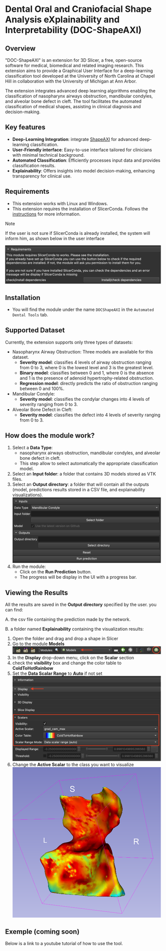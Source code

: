 
# Dental Oral and Craniofacial Shape Analysis eXplainability and Interpretability (DOC-ShapeAXI)

## Overview

"DOC-ShapeAXI" is an extension for 3D Slicer, a free, open-source software for medical, biomedical and related imaging research. This extension aims to provide a Graphical User Interface for a deep-learning classification tool developed at the University of North Carolina at Chapel Hill in collaboration with the University of Michigan at Ann Arbor. 

The extension integrates advanced deep learning algorithms enabling the classification of nasopharynx airways obstruction, mandibular condyles, and alveolar bone defect in cleft. The tool facilitates the automated classification of medical shapes, assisting in clinical diagnosis and decision-making.


## Key features
- **Deep-Learning Integration**: integrate [ShapeAXI](https://github.com/DCBIA-OrthoLab/ShapeAXI) for advanced deep-learning classification.
- **User-Friendly interface**: Easy-to-use interface tailored for clinicians with minimal technical background.
- **Automated Classification**: Efficiently processes input data and provides classification results.
- **Explainability**: Offers insights into model decision-making, enhancing transparency for clinical use. 

## Requirements

 - This extension works with Linux and Windows.
 - This extension requires the installation of SlicerConda. Follows the [instructions](https://github.com/DCBIA-OrthoLab/SlicerConda) for more information.
  > [!NOTE]
  > If the user is not sure if SlicerConda is already installed, the system will inform him, as shown below in the user interface
  > 
  > ![SlicerConda information message.](DOCShapeAXI/Resources/Image/ui_requirements.png)


## Installation

 - You will find the module under the name  `DOCShapeAXI` in the `Automated Dental Tools` tab.


## Supported Dataset
Currently, the extension supports only three types of datasets:
- Nasopharynx Airway Obstruction: Three models are available for this dataset. 
  - **Severity model**: classifies 4 levels of airway obstruction ranging from 0 to 3, where 0 is the lowest level and 3 is the greatest level. 
  - **Binary model**: classifies between 0 and 1, where 0 is the absence and 1 is the presence of adenoid hypertrophy-related obstruction. 
  - **Regression model**: directly predicts the ratio of obstruction ranging between 0 and 100%.
- Mandibular Condyle: 
  - **Severity model**: classifies the condylar changes into 4 levels of severity ranging from 0 to 3.
- Alveolar Bone Defect in Cleft: 
  - **Severity model**: classifies the defect into 4 levels of severity ranging from 0 to 3.

## How does the module work?

 1. Select a **Data Type**: 
    - nasopharynx airways obstruction, mandibular condyles, and alveolar bone defect in cleft.
    - This step allow to select automatically the appropriate classification model.
 2. Select an **Input folder**: a folder that contains 3D models stored as VTK files.
 3. Select an **Output directory**: a folder that will contain all the outputs (model, predictions results stored in a CSV file, and explainability visualizations).
![User Interface.](DOCShapeAXI/Resources/Image/global_ui.png)
 4. Run the module: 
    - Click on the **Run Prediction** button. 
    - The progress will be display in the UI with a progress bar.

## Viewing the Results

All the results are saved in the **Output directory** specified by the user. you can find:

A. the csv file containing the prediction made by the network.

B. a folder named **Explainability** containing the visualization results:
  1. Open the folder and drag and drop a shape in Slicer
  2. Go to the module **Models**
      ![location of the Models tab to select in Slicer.](DOCShapeAXI/Resources/Image/explainability_tab.png)
  3. In the **Display** drop-down menu, click on the **Scalar** section
  4. check the **visibility** box and change the color table to **ColdToHotRainbow**
  5. Set the **Data Scalar Range** to **Auto** if not set
    ![Screenshot of the location and values of the visualization settings](DOCShapeAXI/Resources/Image/explainability_params.png)
  6. Change the **Active Scalar** to the class you want to visualize
    ![Exemple of explainability results obtained with the regression model on the nasopharynx airway obstruction dataset.](DOCShapeAXI/Resources/Image/explainability_result.png)

## Exemple (coming soon)

Below is a link to a youtube tutorial of how to use the tool.
